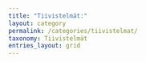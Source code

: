 ```yaml
---
title: "Tiivistelmät:"
layout: category
permalink: /categories/tiivistelmat/
taxonomy: Tiivistelmät
entries_layout: grid
---
```

